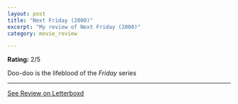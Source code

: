 ```yaml
---
layout: post
title: "Next Friday (2000)"
excerpt: "My review of Next Friday (2000)"
category: movie_review

---
```


**Rating:** 2/5

Doo-doo is the lifeblood of the <i>Friday</i> series

<hr>

[See Review on Letterboxd](https://boxd.it/6VdcMN)
